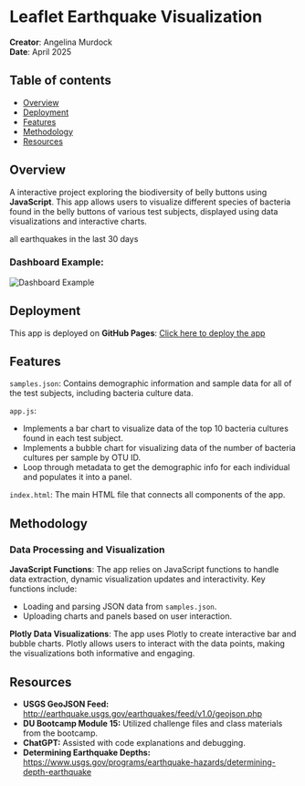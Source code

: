 # Leaflet Earthquake Visualization
**Creator**: Angelina Murdock  
**Date**: April 2025

## Table of contents
- [Overview](#overview)
- [Deployment](#deployment)
- [Features](#features)
- [Methodology](#methodology)
- [Resources](#resources)

## Overview
A interactive project exploring the biodiversity of belly buttons using **JavaScript**. This app allows users to visualize different species of bacteria found in the belly buttons of various test subjects, displayed using data visualizations and interactive charts.

all earthquakes in the last 30 days

### Dashboard Example:

![Dashboard Example](dashboard_example/dashboard_image.png)

## Deployment
This app is deployed on **GitHub Pages**: [Click here to deploy the app](https://angelinamurdock.github.io/belly-button-challenge/)

## Features
`samples.json`: Contains demographic information and sample data for all of the test subjects, including bacteria culture data.

`app.js`:
- Implements a bar chart to visualize data of the top 10 bacteria cultures found in each test subject.
- Implements a bubble chart for visualizing data of the number of bacteria cultures per sample by OTU ID.
- Loop through metadata to get the demographic info for each individual and populates it into a panel.

`index.html`: The main HTML file that connects all components of the app.

## Methodology
### Data Processing and Visualization
**JavaScript Functions**: The app relies on JavaScript functions to handle data extraction, dynamic visualization updates and interactivity. Key functions include:
- Loading and parsing JSON data from `samples.json`.
- Uploading charts and panels based on user interaction.

**Plotly Data Visualizations**: The app uses Plotly to create interactive bar and bubble charts. Plotly allows users to interact with the data points, making the visualizations both informative and engaging.

## Resources
* **USGS GeoJSON Feed:** http://earthquake.usgs.gov/earthquakes/feed/v1.0/geojson.php 
* **DU Bootcamp Module 15:** Utilized challenge files and class materials from the bootcamp.
* **ChatGPT:** Assisted with code explanations and debugging.
* **Determining Earthquake Depths:** https://www.usgs.gov/programs/earthquake-hazards/determining-depth-earthquake 
